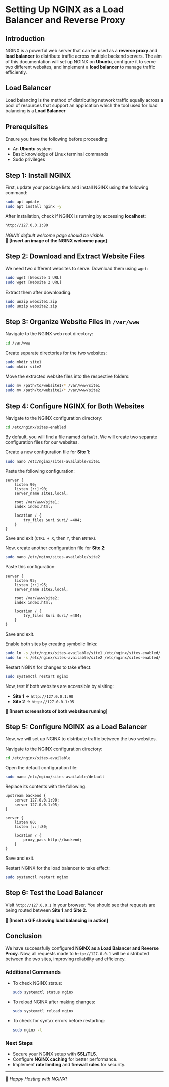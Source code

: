 # Setting Up NGINX as a Load Balancer and Reverse Proxy

## Introduction
NGINX is a powerful web server that can be used as a **reverse proxy** and **load balancer** to distribute traffic across multiple backend servers. The aim of this documentation will set up NGINX on **Ubuntu**, configure it to serve two different websites, and implement a **load balancer** to manage traffic efficiently.

## Load Balancer 
Load balancing is the method of distributing network traffic equally across a pool of resources that support an application which the tool used for load balancing is a **Load Balancer**

## Prerequisites
Ensure you have the following before proceeding:
- An **Ubuntu** system
- Basic knowledge of Linux terminal commands
- Sudo privileges

## Step 1: Install NGINX
First, update your package lists and install NGINX using the following command:
```bash
sudo apt update
sudo apt install nginx -y
```

After installation, check if NGINX is running by accessing **localhost**:
```bash
http://127.0.0.1:80
```
_NGINX default welcome page should be visible._  
**📌 [Insert an image of the NGINX welcome page]**

## Step 2: Download and Extract Website Files
We need two different websites to serve. Download them using `wget`:
```bash
sudo wget [Website 1 URL]
sudo wget [Website 2 URL]
```
Extract them after downloading:
```bash
sudo unzip website1.zip
sudo unzip website2.zip
```

## Step 3: Organize Website Files in `/var/www`
Navigate to the NGINX web root directory:
```bash
cd /var/www
```
Create separate directories for the two websites:
```bash
sudo mkdir site1
sudo mkdir site2
```
Move the extracted website files into the respective folders:
```bash
sudo mv /path/to/website1/* /var/www/site1
sudo mv /path/to/website2/* /var/www/site2
```

## Step 4: Configure NGINX for Both Websites
Navigate to the NGINX configuration directory:
```bash
cd /etc/nginx/sites-enabled
```
By default, you will find a file named `default`. We will create two separate configuration files for our websites.

Create a new configuration file for **Site 1**:
```bash
sudo nano /etc/nginx/sites-available/site1
```
Paste the following configuration:
```nginx
server {
    listen 90;
    listen [::]:90;
    server_name site1.local;

    root /var/www/site1;
    index index.html;

    location / {
        try_files $uri $uri/ =404;
    }
}
```
Save and exit (`CTRL + X`, then `Y`, then `ENTER`).

Now, create another configuration file for **Site 2**:
```bash
sudo nano /etc/nginx/sites-available/site2
```
Paste this configuration:
```nginx
server {
    listen 95;
    listen [::]:95;
    server_name site2.local;

    root /var/www/site2;
    index index.html;

    location / {
        try_files $uri $uri/ =404;
    }
}
```
Save and exit.

Enable both sites by creating symbolic links:
```bash
sudo ln -s /etc/nginx/sites-available/site1 /etc/nginx/sites-enabled/
sudo ln -s /etc/nginx/sites-available/site2 /etc/nginx/sites-enabled/
```
Restart NGINX for changes to take effect:
```bash
sudo systemctl restart nginx
```
Now, test if both websites are accessible by visiting:
- **Site 1** → `http://127.0.0.1:90`
- **Site 2** → `http://127.0.0.1:95`

**📌 [Insert screenshots of both websites running]**

## Step 5: Configure NGINX as a Load Balancer
Now, we will set up NGINX to distribute traffic between the two websites.

Navigate to the NGINX configuration directory:
```bash
cd /etc/nginx/sites-available
```
Open the default configuration file:
```bash
sudo nano /etc/nginx/sites-available/default
```
Replace its contents with the following:
```nginx
upstream backend {
    server 127.0.0.1:90;
    server 127.0.0.1:95;
}

server {
    listen 80;
    listen [::]:80;

    location / {
        proxy_pass http://backend;
    }
}
```
Save and exit.

Restart NGINX for the load balancer to take effect:
```bash
sudo systemctl restart nginx
```

## Step 6: Test the Load Balancer
Visit `http://127.0.0.1` in your browser. You should see that requests are being routed between **Site 1** and **Site 2**.

**📌 [Insert a GIF showing load balancing in action]**

## Conclusion
We have successfully configured **NGINX as a Load Balancer and Reverse Proxy**. Now, all requests made to `http://127.0.0.1` will be distributed between the two sites, improving reliability and efficiency.

### Additional Commands
- To check NGINX status:
  ```bash
  sudo systemctl status nginx
  ```
- To reload NGINX after making changes:
  ```bash
  sudo systemctl reload nginx
  ```
- To check for syntax errors before restarting:
  ```bash
  sudo nginx -t
  ```

### Next Steps
- Secure your NGINX setup with **SSL/TLS**.
- Configure **NGINX caching** for better performance.
- Implement **rate limiting** and **firewall rules** for security.

---
🚀 *Happy Hosting with NGINX!*


